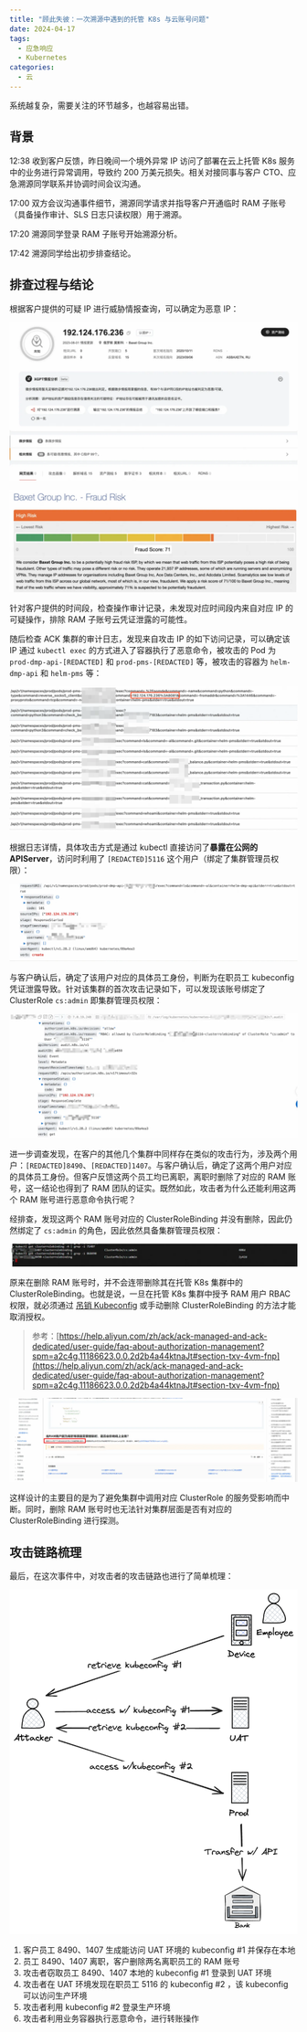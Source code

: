```yaml
---
title: "顾此失彼：一次溯源中遇到的托管 K8s 与云账号问题"
date: 2024-04-17
tags:
  - 应急响应
  - Kubernetes
categories:
  - 云
---
```


系统越复杂，需要关注的环节越多，也越容易出错。

<!--more-->

## 背景

12:38 收到客户反馈，昨日晚间一个境外异常 IP 访问了部署在云上托管 K8s 服务中的业务进行异常调用，导致约 200 万美元损失。相关对接同事与客户 CTO、应急溯源同学联系并协调时间会议沟通。

17:00 双方会议沟通事件细节，溯源同学请求并指导客户开通临时 RAM 子账号（具备操作审计、SLS 日志只读权限）用于溯源。

17:20 溯源同学登录 RAM 子账号开始溯源分析。

17:42 溯源同学给出初步排查结论。

## 排查过程与结论

根据客户提供的可疑 IP 进行威胁情报查询，可以确定为恶意 IP：

![](1.webp)

![](2.webp)

针对客户提供的时间段，检查操作审计记录，未发现对应时间段内来自对应 IP 的可疑操作，排除 RAM 子账号云凭证泄露的可能性。

随后检查 ACK 集群的审计日志，发现来自攻击 IP 的如下访问记录，可以确定该 IP 通过 `kubectl exec` 的方式进入了容器执行了恶意命令，被攻击的 Pod 为 `prod-dmp-api-[REDACTED]` 和 `prod-pms-[REDACTED]` 等，被攻击的容器为 `helm-dmp-api` 和 `helm-pms` 等：

![](3.png)

根据日志详情，具体攻击方式是通过 kubectl 直接访问了**暴露在公网的 APIServer**，访问时利用了 `[REDACTED]5116` 这个用户（绑定了集群管理员权限）：

![](4.png)

与客户确认后，确定了该用户对应的具体员工身份，判断为在职员工 kubeconfig 凭证泄露导致。针对该集群的首次攻击记录如下，可以发现该账号绑定了 ClusterRole `cs:admin` 即集群管理员权限：

![](5.png)

进一步调查发现，在客户的其他几个集群中同样存在类似的攻击行为，涉及两个用户：`[REDACTED]8490`、`[REDACTED]1407`。与客户确认后，确定了这两个用户对应的具体员工身份。但客户反馈这两个员工均已离职，离职时删除了对应的 RAM 账号，这一结论也得到了 RAM 团队的证实。既然如此，攻击者为什么还能利用这两个 RAM 账号进行恶意命令执行呢？

经排查，发现这两个 RAM 账号对应的 ClusterRoleBinding 并没有删除，因此仍然绑定了 `cs:admin` 的角色，因此依然具备集群管理员权限：

![](6.png)

原来在删除 RAM 账号时，并不会连带删除其在托管 K8s 集群中的 ClusterRoleBinding。也就是说，一旦在托管 K8s 集群中授予 RAM 用户 RBAC 权限，就必须通过 [吊销 Kubeconfig](https://help.aliyun.com/zh/ack/ack-managed-and-ack-dedicated/user-guide/revoke-a-kubeconfig-credential#9a2308406cdjl) 或手动删除 ClusterRoleBinding 的方法才能取消授权。

> 参考：[https://help.aliyun.com/zh/ack/ack-managed-and-ack-dedicated/user-guide/faq-about-authorization-management?spm=a2c4g.11186623.0.0.2d2b4a44ktnaJt#section-txv-4vm-fnp](https://help.aliyun.com/zh/ack/ack-managed-and-ack-dedicated/user-guide/faq-about-authorization-management?spm=a2c4g.11186623.0.0.2d2b4a44ktnaJt#section-txv-4vm-fnp)

![](7.webp)

这样设计的主要目的是为了避免集群中调用对应 ClusterRole 的服务受影响而中断。同时，删除 RAM 账号时也无法针对集群层面是否有对应的 ClusterRoleBinding 进行探测。

## 攻击链路梳理

最后，在这次事件中，对攻击者的攻击链路也进行了简单梳理：

![](8.png)

1. 客户员工 8490、1407 生成能访问 UAT 环境的 kubeconfig #1 并保存在本地
2. 员工 8490、1407 离职，客户删除两名离职员工的 RAM 账号
3. 攻击者窃取员工 8490、1407 本地的 kubeconfig #1 登录到 UAT 环境
4. 攻击者在 UAT 环境发现在职员工 5116 的 kubeconfig #2 ，该 kubeconfig 可以访问生产环境
5. 攻击者利用 kubeconfig #2 登录生产环境
6. 攻击者利用业务容器执行恶意命令，进行转账操作
